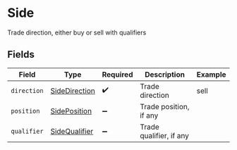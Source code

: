 # Side

Trade direction, either buy or sell with qualifiers


## Fields

| Field                                                 | Type                                                  | Required                                              | Description                                           | Example                                               |
| ----------------------------------------------------- | ----------------------------------------------------- | ----------------------------------------------------- | ----------------------------------------------------- | ----------------------------------------------------- |
| `direction`                                           | [SideDirection](../../models/shared/sidedirection.md) | :heavy_check_mark:                                    | Trade direction                                       | sell                                                  |
| `position`                                            | [SidePosition](../../models/shared/sideposition.md)   | :heavy_minus_sign:                                    | Trade position, if any                                |                                                       |
| `qualifier`                                           | [SideQualifier](../../models/shared/sidequalifier.md) | :heavy_minus_sign:                                    | Trade qualifier, if any                               |                                                       |